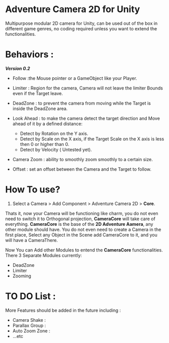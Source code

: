 # Adventure Camera 2D for Unity

Multipurpose modular 2D camera for Unity, can be used out of the box in different game genres, no coding required unless you want to extend the functionalities.


# Behaviors :

***Version 0.2***

- Follow  :the Mouse pointer or a GameObject like your Player.
- Limiter : Region for the camera, Camera will not leave the limiter Bounds even if the Target leave.
- DeadZone : to prevent the camera from moving while the Target is inside the DeadZone area.
- Look Ahead : to make the camera detect the target direction and Move ahead of it by a defined distance:
    - Detect by Rotation on the Y axis.
    - Detect by Scale on the X axis, if the Target Scale on the X axis is less then 0 or higher than 0.
    - Detect by Velocity ( Untested yet).

- Camera Zoom : ability to smoothly zoom smoothly to a certain size.
- Offset : set an offset between the Camera and the Target to follow.


# How To use?

1. Select a Camera > Add Component > Adventure Camera 2D > **Core**.

Thats it, now your Camera will be functioning like charm, you do not even need to switch it to Orthogonal projection, **CameraCore** will take care of everything. **CameraCore** is the base of the **2D Adventure Aamera**, any other module should have.
You do not even need to create a Camera in the first place, Select any Object in the Scene add CameraCore to it, and you will have a CameraThere. 

Now You can Add other Modules to entend the **CameraCore** functionalities.
There 3 Separate Modules currently: 

  - DeadZone
  - Limiter
  - Zooming


# TO DO List :

More Features should be added in the future including :

- Camera Shake :
- Parallax Group :
- Auto Zoom Zone :
- ...etc
